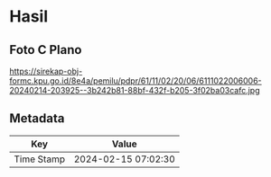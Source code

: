 # Hasil

## Foto C Plano

https://sirekap-obj-formc.kpu.go.id/8e4a/pemilu/pdpr/61/11/02/20/06/6111022006006-20240214-203925--3b242b81-88bf-432f-b205-3f02ba03cafc.jpg


## Metadata

| Key        | Value               |
| ---------- | ------------------- |
| Time Stamp | 2024-02-15 07:02:30 |



